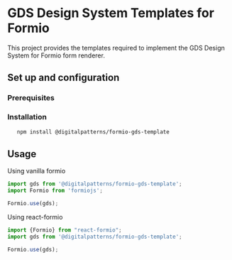 # GDS Design System Templates for Formio

This project provides the templates required to implement the GDS Design System for Formio form renderer. 


## Set up and configuration

### Prerequisites


### Installation
```bash
   npm install @digitalpatterns/formio-gds-template
```


## Usage

Using vanilla formio
```javascript
import gds from '@digitalpatterns/formio-gds-template';
import Formio from 'formiojs';

Formio.use(gds);
```

Using react-formio

```javascript
import {Formio} from "react-formio";
import gds from '@digitalpatterns/formio-gds-template';

Formio.use(gds);
```